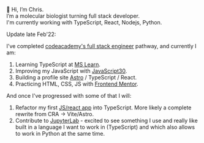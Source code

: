 👋 Hi, I’m Chris.  
I’m a molecular biologist turning full stack developer.   
I'm currently working with TypeScript, React, Nodejs, Python.  

Update late Feb'22:

I've completed [codeacademy's full stack engineer](https://www.linkedin.com/posts/chris-cozens-b2883a45_im-happy-to-share-that-ive-obtained-a-new-activity-7032076507715915776-Mvna?utm_source=share&utm_medium=member_desktop) pathway, and currently I am:
1. Learning TypeScript at [MS Learn](https://learn.microsoft.com/en-gb/training/paths/build-javascript-applications-typescript/).
2. Improving my JavaScript with [JavaScript30](www.javascript30.com).
3. Building a profile site [Astro](https://astro.build/) / TypeScript / React.
4. Practicing HTML, CSS, JS with [Frontend Mentor](www.frontendmentor.io).

And once I've progressed with some of that I will:
1. Refactor my first [JS/react app](https://creative-cocada-575991.netlify.app/) into TypeScript. More likely a complete rewrite from CRA -> Vite/Astro.
2. Contribute to [JupyterLab](https://github.com/jupyterlab/) - excited to see something I use and really like built in a language I want to work in (TypeScript) and which also allows to work in Python at the same time.

<!---
ccozens/ccozens is a ✨ special ✨ repository because its `README.md` (this file) appears on your GitHub profile.
You can click the Preview link to take a look at your changes.
--->
